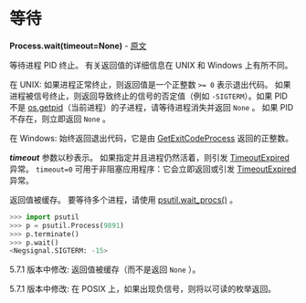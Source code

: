 # 等待

**Process.wait(timeout=None)** - [原文](https://psutil.readthedocs.io/en/latest/#psutil.Process.wait)  <a name="Process.wait" ></a>

等待进程 PID 终止。 有关返回值的详细信息在 UNIX 和 Windows 上有所不同。

在 UNIX: 如果进程正常终止，则返回值是一个正整数 `>= 0` 表示退出代码。 如果进程被信号终止，则返回导致终止的信号的否定值（例如 `-SIGTERM`）。如果 PID 不是 [os.getpid][os.getpid]（当前进程）的子进程，请等待进程消失并返回 `None` 。 如果 PID 不存在，则立即返回 `None` 。

[os.getpid]: https://docs.python.org/3/library/os.html#os.getpid "os.getpid"
[getExitCodeProcess]: https://docs.microsoft.com/en-us/windows/win32/api/processthreadsapi/nf-processthreadsapi-getexitcodeprocess "getExitCodeProcess"

在 Windows: 始终返回退出代码，它是由 [GetExitCodeProcess][getExitCodeProcess] 返回的正整数。

***timeout*** 参数以秒表示。 如果指定并且进程仍然活着，则引发 [TimeoutExpired](#psutil.TimeoutExpired) 异常。 `timeout=0` 可用于非阻塞应用程序：它会立即返回或引发 [TimeoutExpired](#psutil.TimeoutExpired) 异常。

返回值被缓存。 要等待多个进程，请使用 [psutil.wait_procs()](#psutil.wait_proces) 。

```python
>>> import psutil
>>> p = psutil.Process(9891)
>>> p.terminate()
>>> p.wait()
<Negsignal.SIGTERM: -15>
```

5.7.1 版本中修改: 返回值被缓存（而不是返回 `None` ）。

5.7.1 版本中修改: 在 POSIX 上，如果出现负信号，则将以可读的枚举返回。